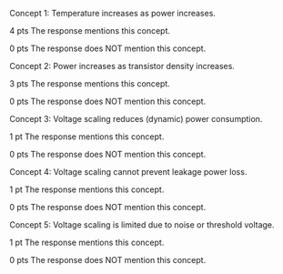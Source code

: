 Concept 1: Temperature increases as power increases.


4 pts
The response mentions this concept.


0 pts
The response does NOT mention this concept.

Concept 2: Power increases as transistor density increases.


3 pts
The response mentions this concept.


0 pts
The response does NOT mention this concept.

Concept 3: Voltage scaling reduces (dynamic) power consumption.


1 pt
The response mentions this concept.


0 pts
The response does NOT mention this concept.

Concept 4: Voltage scaling cannot prevent leakage power loss.


1 pt
The response mentions this concept.


0 pts
The response does NOT mention this concept.

Concept 5: Voltage scaling is limited due to noise or threshold voltage.


1 pt
The response mentions this concept.


0 pts
The response does NOT mention this concept.
